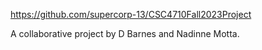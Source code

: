 https://github.com/supercorp-13/CSC4710Fall2023Project

A collaborative project by D Barnes and Nadinne Motta.
